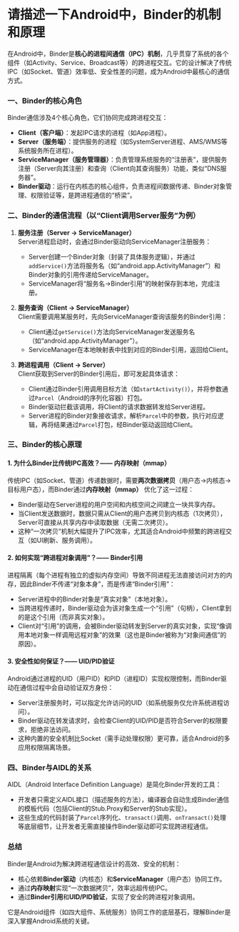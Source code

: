 # 请描述一下Android中，Binder的机制和原理

在Android中，Binder是**核心的进程间通信（IPC）机制**，几乎贯穿了系统的各个组件（如Activity、Service、Broadcast等）的跨进程交互。它的设计解决了传统IPC（如Socket、管道）效率低、安全性差的问题，成为Android中最核心的通信方式。


### 一、Binder的核心角色
Binder通信涉及4个核心角色，它们协同完成跨进程交互：
- **Client（客户端）**：发起IPC请求的进程（如App进程）。
- **Server（服务端）**：提供服务的进程（如SystemServer进程、AMS/WMS等系统服务所在进程）。
- **ServiceManager（服务管理器）**：负责管理系统服务的“注册表”，提供服务注册（Server向其注册）和查询（Client向其查询服务）功能，类似“DNS服务器”。
- **Binder驱动**：运行在内核态的核心组件，负责进程间数据传递、Binder对象管理、权限验证等，是跨进程通信的“桥梁”。


### 二、Binder的通信流程（以“Client调用Server服务”为例）
1. **服务注册（Server → ServiceManager）**  
   Server进程启动时，会通过Binder驱动向ServiceManager注册服务：  
   - Server创建一个Binder对象（封装了具体服务逻辑），并通过`addService()`方法将服务名（如“android.app.ActivityManager”）和Binder对象的引用传递给ServiceManager。  
   - ServiceManager将“服务名→Binder引用”的映射保存到本地，完成注册。

2. **服务查询（Client → ServiceManager）**  
   Client需要调用某服务时，先向ServiceManager查询该服务的Binder引用：  
   - Client通过`getService()`方法向ServiceManager发送服务名（如“android.app.ActivityManager”）。  
   - ServiceManager在本地映射表中找到对应的Binder引用，返回给Client。

3. **跨进程调用（Client → Server）**  
   Client获取到Server的Binder引用后，即可发起具体请求：  
   - Client通过Binder引用调用目标方法（如`startActivity()`），并将参数通过`Parcel`（Android的序列化容器）打包。  
   - Binder驱动拦截该调用，将Client的请求数据转发给Server进程。  
   - Server进程的Binder对象接收请求，解析`Parcel`中的参数，执行对应逻辑，再将结果通过`Parcel`打包，经Binder驱动返回给Client。  


### 三、Binder的核心原理
#### 1. 为什么Binder比传统IPC高效？—— 内存映射（mmap）
传统IPC（如Socket、管道）传递数据时，需要**两次数据拷贝**（用户态→内核态→目标用户态），而Binder通过**内存映射（mmap）** 优化了这一过程：  
- Binder驱动在Server进程的用户空间和内核空间之间建立一块共享内存。  
- 当Client发送数据时，数据只需从Client的用户态拷贝到内核态（1次拷贝），Server可直接从共享内存中读取数据（无需二次拷贝）。  
- 这种“一次拷贝”机制大幅提升了IPC效率，尤其适合Android中频繁的跨进程交互（如UI刷新、服务调用）。


#### 2. 如何实现“跨进程对象调用”？—— Binder引用
进程隔离（每个进程有独立的虚拟内存空间）导致不同进程无法直接访问对方的内存，因此Binder不传递“对象本身”，而是传递“Binder引用”：  
- Server进程中的Binder对象是“真实对象”（本地对象）。  
- 当跨进程传递时，Binder驱动会为该对象生成一个“引用”（句柄），Client拿到的是这个引用（而非真实对象）。  
- Client对“引用”的调用，会被Binder驱动转发到Server的真实对象，实现“像调用本地对象一样调用远程对象”的效果（这也是Binder被称为“对象间通信”的原因）。


#### 3. 安全性如何保证？—— UID/PID验证
Android通过进程的UID（用户ID）和PID（进程ID）实现权限控制，而Binder驱动在通信过程中会自动验证双方身份：  
- Server注册服务时，可以指定允许访问的UID（如系统服务仅允许系统进程访问）。  
- Binder驱动在转发请求时，会检查Client的UID/PID是否符合Server的权限要求，拒绝非法访问。  
- 这种内置的安全机制比Socket（需手动处理权限）更可靠，适合Android的多应用权限隔离场景。


### 四、Binder与AIDL的关系
AIDL（Android Interface Definition Language）是简化Binder开发的工具：  
- 开发者只需定义AIDL接口（描述服务的方法），编译器会自动生成Binder通信的模板代码（包括Client的Stub.Proxy和Server的Stub实现）。  
- 这些生成的代码封装了`Parcel`序列化、`transact()`调用、`onTransact()`处理等底层细节，让开发者无需直接操作Binder驱动即可实现跨进程通信。  


### 总结
Binder是Android为解决跨进程通信设计的高效、安全的机制：  
- 核心依赖**Binder驱动**（内核态）和**ServiceManager**（用户态）协同工作。  
- 通过**内存映射**实现“一次数据拷贝”，效率远超传统IPC。  
- 通过**Binder引用**和**UID/PID验证**，实现了安全的跨进程对象调用。  

它是Android组件（如四大组件、系统服务）协同工作的底层基石，理解Binder是深入掌握Android系统的关键。